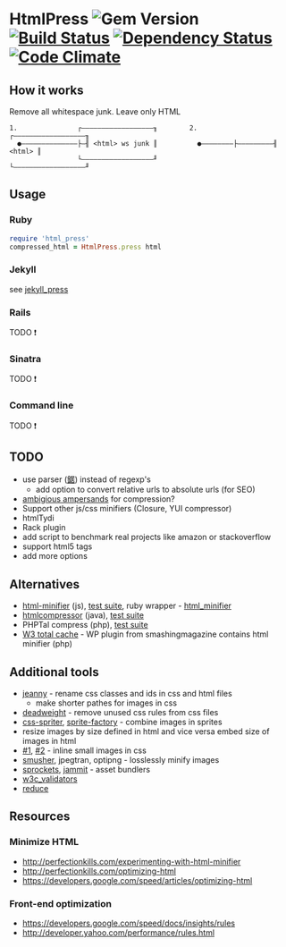 # HtmlPress ![Gem Version](https://fury-badge.herokuapp.com/rb/html_press.png) [![Build Status](https://travis-ci.org/stereobooster/html_press.png?branch=master)](https://travis-ci.org/stereobooster/html_press) [![Dependency Status](https://gemnasium.com/stereobooster/html_press.png?travis)](https://gemnasium.com/stereobooster/html_press) [![Code Climate](https://codeclimate.com/badge.png)](https://codeclimate.com/github/stereobooster/html_press)

## How it works

Remove all whitespace junk. Leave only HTML

```
1.               ┌――――――――――――――――――╖        2.         ┌――――――――――――――――――╖
  ●――――――――――――――├―╢ <html> ws junk ║          ●――――――――├―――――――――╢ <html> ║
                 └――――――――――――――――――╜                   └――――――――――――――――――╜
```

## Usage

### Ruby
```ruby
require 'html_press'
compressed_html = HtmlPress.press html
```

### Jekyll
see [jekyll_press](https://github.com/stereobooster/jekyll_press)

### Rails
TODO :exclamation:

### Sinatra
TODO :exclamation:

### Command line
TODO :exclamation:

## TODO
  - use parser ([鋸](https://github.com/tenderlove/nokogiri)) instead of regexp's
    - add option to convert relative urls to absolute urls (for SEO)
  - [ambigious ampersands](http://mathiasbynens.be/notes/ambiguous-ampersands) for compression?
  - Support other js/css minifiers (Closure, YUI compressor)
  - htmlTydi
  - Rack plugin
  - add script to benchmark real projects like amazon or stackoverflow
  - support html5 tags
  - add more options

## Alternatives
  - [html-minifier](https://github.com/kangax/html-minifier) (js), [test suite](https://github.com/kangax/html-minifier/blob/gh-pages/tests/index.html), ruby wrapper - [html_minifier](https://github.com/stereobooster/html_minifier)
  - [htmlcompressor](http://code.google.com/p/htmlcompressor/) (java), [test suite](http://code.google.com/p/htmlcompressor/source/browse/#svn%2Ftrunk%2Fsrc%2Ftest%2Fresources%2Fhtml%253Fstate%253Dclosed)
  - PHPTal compress (php), [test suite](https://svn.motion-twin.com/phptal/trunk/tests/CompressTest.php)
  - [W3 total cache](http://wordpress.org/extend/plugins/w3-total-cache/) - WP plugin from smashingmagazine contains html minifier (php)

## Additional tools
  - [jeanny](https://github.com/gfranco/jeanny) - rename css classes and ids in css and html files
    - make shorter pathes for images in css
  - [deadweight](https://github.com/aanand/deadweight) - remove unused css rules from css files
  - [css-spriter](https://github.com/aberant/css-spriter), [sprite-factory](https://github.com/jakesgordon/sprite-factory) - combine images in sprites
  - resize images by size defined in html and vice versa embed size of images in html
  - [#1](http://habrahabr.ru/post/90761/), [#2](http://ap-project.org/English/Article/View/53/) - inline small images in css
  - [smusher](https://github.com/grosser/smusher), jpegtran, optipng - losslessly minify images
  - [sprockets](https://github.com/sstephenson/sprockets), [jammit](https://github.com/documentcloud/jammit) - asset bundlers
  - [w3c_validators](https://github.com/alexdunae/w3c_validators)
  - [reduce](https://github.com/grosser/reduce)

## Resources

### Minimize HTML
  - http://perfectionkills.com/experimenting-with-html-minifier
  - http://perfectionkills.com/optimizing-html
  - https://developers.google.com/speed/articles/optimizing-html

### Front-end optimization
  - https://developers.google.com/speed/docs/insights/rules
  - http://developer.yahoo.com/performance/rules.html
